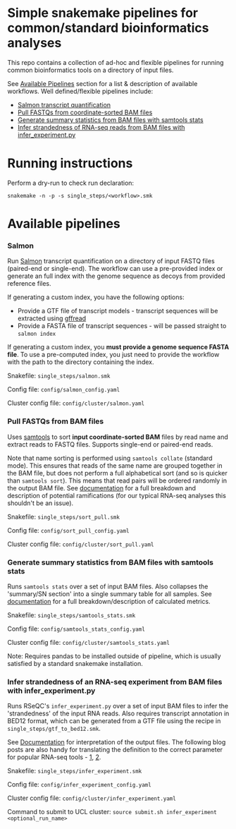 # Simple snakemake pipelines for common/standard bioinformatics analyses


This repo contains a collection of ad-hoc and flexible pipelines for running common bioinformatics tools on a directory of input files.

See [Available Pipelines](#Available-pipelines) section for a list & description of available workflows. Well defined/flexible pipelines include:
- [Salmon transcript quantification](#Salmon)
- [Pull FASTQs from coordinate-sorted BAM files](#Pull-FASTQs-from-BAM-files)
- [Generate summary statistics from BAM files with samtools stats](#Generate-summary-statistics-from-BAM-files-with-samtools-stats)
- [Infer strandedness of RNA-seq reads from BAM files with infer_experiment.py](#Infer-strandedness-of-an-RNA-seq-experiment-from-BAM-files-with-infer_experiment.py)

# Running instructions

Perform a dry-run to check run declaration:
```
snakemake -n -p -s single_steps/<workflow>.smk
```

# Available pipelines

### Salmon

Run [Salmon](https://github.com/COMBINE-lab/salmon) transcript quantification on a directory of input FASTQ files (paired-end or single-end). The workflow can use a pre-provided index or generate an full index with the genome sequence as decoys from provided reference files.

If generating a custom index, you have the following options:
- Provide a GTF file of transcript models - transcript sequences will be extracted using [gffread](https://github.com/gpertea/gffread)
- Provide a FASTA file of transcript sequences - will be passed straight to `salmon index`

If generating a custom index, you **must provide a genome sequence FASTA file**. To use a pre-computed index, you just need to provide the workflow with the path to the directory containing the index.

Snakefile: `single_steps/salmon.smk`

Config file: `config/salmon_config.yaml`

Cluster config file: `config/cluster/salmon.yaml`


### Pull FASTQs from BAM files

Uses [samtools](https://github.com/samtools/samtools) to sort **input coordinate-sorted BAM** files by read name and extract reads to FASTQ files. Supports single-end or paired-end reads.

Note that name sorting is performed using `samtools collate` (standard mode). This ensures that reads of the same name are grouped together in the BAM file, but does not perform a full alphabetical sort (and so is quicker than `samtools sort`). This means that read pairs will be ordered randomly in the output BAM file. See [documentation](http://www.htslib.org/doc/samtools-collate.html) for a full breakdown and description of potential ramifications (for our typical RNA-seq analyses this shouldn't be an issue).

Snakefile: `single_steps/sort_pull.smk`

Config file: `config/sort_pull_config.yaml`

Cluster config file: `config/cluster/sort_pull.yaml`


### Generate summary statistics from BAM files with samtools stats

Runs `samtools stats` over a set of input BAM files. Also collapses the 'summary/SN section' into a single summary table for all samples. See [documentation](http://www.htslib.org/doc/samtools-stats.html) for a full breakdown/description of calculated metrics.

Snakefile: `single_steps/samtools_stats.smk`

Config file: `config/samtools_stats_config.yaml`

Cluster config file: `config/cluster/samtools_stats.yaml`

Note: Requires pandas to be installed outside of pipeline, which is usually satisfied by a standard snakemake installation.


### Infer strandedness of an RNA-seq experiment from BAM files with infer_experiment.py

Runs RSeQC's `infer_experiment.py` over a set of input BAM files to infer the 'strandedness' of the input RNA reads. Also requires transcript annotation in BED12 format, which can be generated from a GTF file using the recipe in `single_steps/gtf_to_bed12.smk`.

See [Documentation](https://rseqc.sourceforge.net/#infer-experiment-py) for interpretation of the output files. The following blog posts are also handy for translating the definition to the correct parameter for popular RNA-seq tools - [1](https://rnabio.org/module-09-appendix/0009/12/01/StrandSettings/), [2](https://littlebitofdata.com/en/2017/08/strandness_in_rnaseq/).

Snakefile: `single_steps/infer_experiment.smk`

Config file: `config/infer_experiment_config.yaml`

Cluster config file: `config/cluster/infer_experiment.yaml`

Command to submit to UCL cluster: `source submit.sh infer_experiment <optional_run_name>`
